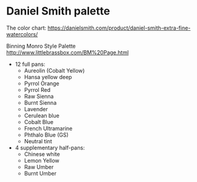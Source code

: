 # Daniel Smith palette

The color chart: <https://danielsmith.com/product/daniel-smith-extra-fine-watercolors/>

Binning Monro Style Palette <http://www.littlebrassbox.com/BM%20Page.html>
* 12 full pans:
  * Aureolin (Cobalt Yellow)
  * Hansa yellow deep
  * Pyrrol Orange
  * Pyrrol Red
  * Raw Sienna
  * Burnt Sienna
  * Lavender
  * Cerulean blue
  * Cobalt Blue
  * French Ultramarine
  * Phthalo Blue (GS)
  * Neutral tint
* 4 supplementary half-pans:
  * Chinese white
  * Lemon Yellow
  * Raw Umber
  * Burnt Umber
